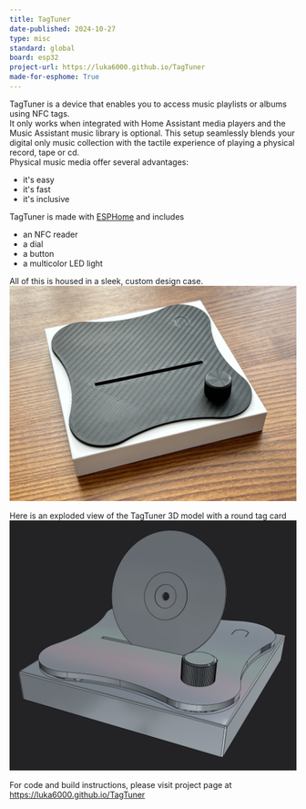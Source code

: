 ```yaml
---
title: TagTuner
date-published: 2024-10-27
type: misc
standard: global
board: esp32
project-url: https://luka6000.github.io/TagTuner
made-for-esphome: True
---
```


TagTuner is a device that enables you to access music playlists or albums using NFC tags.\
It only works when integrated with Home Assistant media players and the Music Assistant music library is optional. This
setup seamlessly blends your digital only music collection with the tactile experience of playing a physical record,
tape or cd.\
Physical music media offer several advantages:

- it's easy
- it's fast
- it's inclusive

TagTuner is made with [ESPHome](https://www.esphome.io) and includes

- an NFC reader
- a dial
- a button
- a multicolor LED light

All of this is housed in a sleek, custom design case.
![TagTuner](2410tagtuner.jpg)

Here is an exploded view of the TagTuner 3D model with a round tag card \
![3d model](2410tagtuner3dmodel.png)

For code and build instructions, please visit project page at https://luka6000.github.io/TagTuner
